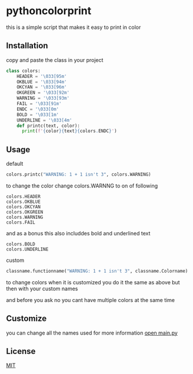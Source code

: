 # pythoncolorprint

this is a simple script that makes it easy to print in color

## Installation

copy and paste the class in your project
```python
class colors:
    HEADER = '\033[95m'
    OKBLUE = '\033[94m'
    OKCYAN = '\033[96m'
    OKGREEN = '\033[92m'
    WARNING = '\033[93m'
    FAIL = '\033[91m'
    ENDC = '\033[0m'
    BOLD = '\033[1m'
    UNDERLINE = '\033[4m'
    def printc(text, color):
      print(f'{color}{text}{colors.ENDC}')
```

## Usage
default
```python
colors.printc("WARNING: 1 + 1 isn't 3", colors.WARNING)
```

to change the color change colors.WARNNG to on of following
```
colors.HEADER
colors.OKBLUE
colors.OKCYAN
colors.OKGREEN
colors.WARNING
colors.FAIL
```
and as a bonus this also includdes bold and underlined text
```
colors.BOLD
colors.UNDERLINE
```
custom
```python
classname.functionname("WARNING: 1 + 1 isn't 3", classname.Colorname)
```
to change colors when it is customized you do it the same as above but then with your custom names


and before you ask no you cant have multiple colors at the same time
## Customize
you can change all the names used for more information [open main.py](main.py)

## License
[MIT](LICENSE)
